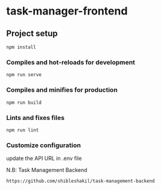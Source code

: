 # task-manager-frontend

## Project setup
```
npm install
```

### Compiles and hot-reloads for development
```
npm run serve
```

### Compiles and minifies for production
```
npm run build
```

### Lints and fixes files
```
npm run lint
```

### Customize configuration
update the API URL in .env file


N.B: Task Management Backend

    https://github.com/shibleshakil/task-management-backend